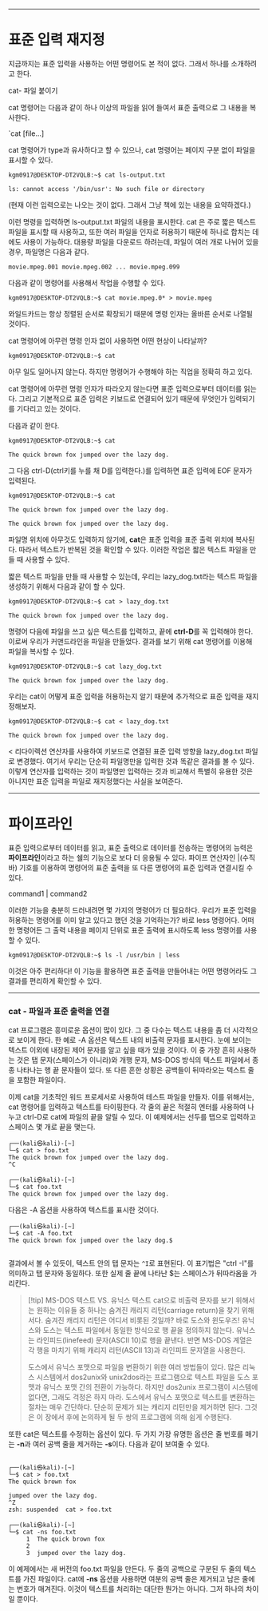 

---
# 표준 입력 재지정

지금까지는 표준 입력을 사용하는 어떤 명령어도 본 적이 없다. 그래서 하나를 소개하려고 한다.


cat- 파일 붙이기


cat 명령어는 다음과 같이 하나 이상의 파일을 읽어 들여서 표준 출력으로 그 내용을 복사한다.

`cat [file...]


cat 명령어가 type과 유사하다고 할 수 있으나, cat 명령어는 페이지 구분 없이 파일을 표시할 수 있다.


``` shell
kgm0917@DESKTOP-DT2VQLB:~$ cat ls-output.txt

ls: cannot access '/bin/usr': No such file or directory
```

(현재 이런 입력으로는 나오는 것이 없다. 그래서 그냥 책에 있는 내용을 요약하겠다.)

이런 명령을 입력하면 ls-output.txt 파일의 내용을 표시한다. cat 은 주로 짧은 텍스트 파일을 표시할 때 사용하고, 또한 여러 파일을 인자로 허용하기 때문에 하나로 합치는 데에도 사용이 가능하다. 대용량 파일을 다운로드 하려는데, 파일이 여러 개로 나뉘어 있을 경우, 파일명은 다음과 같다.


`movie.mpeg.001 movie.mpeg.002 ... movie.mpeg.099`

다음과 같이 명령어를 사용해서 작업을 수행할 수 있다.


``` shell
kgm0917@DESKTOP-DT2VQLB:~$ cat movie.mpeg.0* > movie.mpeg
```


와일드카드는 항상 정렬된 순서로 확장되기 때문에 명령 인자는 올바른 순서로 나열될 것이다.

cat 명령어에 아무런 명령 인자 없이 사용하면 어떤 현상이 나타날까?


``` shell
kgm0917@DESKTOP-DT2VQLB:~$ cat
```

아무 일도 일어나지 않는다. 하지만 명령어가 수행해야 하는 직업을 정확히 하고 있다.

cat 명령어에 아무런 명령 인자가 따라오지 않는다면 표준 입력으로부터 데이터를 읽는다. 그리고 기본적으로 표준 입력은 키보드로 연결되어 있기 때문에 무엇인가 입력되기를 기다리고 있는 것이다.

다음과 같이 한다.

``` shell
kgm0917@DESKTOP-DT2VQLB:~$ cat

The quick brown fox jumped over the lazy dog.
```

그 다음 ctrl-D(ctrl키를 누를 채 D를 입력한다.)를 입력하면 표준 입력에 EOF 문자가 입력된다.

``` shell
kgm0917@DESKTOP-DT2VQLB:~$ cat

The quick brown fox jumped over the lazy dog.

The quick brown fox jumped over the lazy dog.
```

파일명 위치에 아무것도 입력하지 않기에, **cat**은 표준 입력을 표준 출력 위치에 복사된다. 따라서 텍스트가 반복된 것을 확인할 수 있다. 이러한 작업은 짧은 텍스트 파일을 만들 때 사용할 수 있다.

짧은 텍스트 파일을 만들 때 사용할 수 있는데, 우리는 lazy_dog.txt라는 텍스트 파일을 생성하기 위해서 다음과 같이 할 수 있다.

``` shell
kgm0917@DESKTOP-DT2VQLB:~$ cat > lazy_dog.txt

The quick brown fox jumped over the lazy dog.
```

명령어 다음에 파일을 쓰고 싶은 텍스트를 입력하고, 끝에 **ctrl-D**를 꼭 입력해야 한다. 이로써 우리가 커맨드라인을 파일을 만들었다. 결과를 보기 위해 cat 명령어를 이용해 파일을 복사할 수 있다.


``` shell
kgm0917@DESKTOP-DT2VQLB:~$ cat lazy_dog.txt

The quick brown fox jumped over the lazy dog.
```

우리는 cat이 어떻게 표준 입력을 허용하는지 알기 때문에 추가적으로 표준 입력을 재지정해보자.


``` shelll
kgm0917@DESKTOP-DT2VQLB:~$ cat < lazy_dog.txt

The quick brown fox jumped over the lazy dog.
```

< 리다이렉션 연산자를 사용하여 키보드로 연결된 표준 입력 방향을 lazy_dog.txt 파일로 변경했다. 여기서 우리는 단순히 파일명만을 입력한 것과 똑같은 결과를 볼 수 있다. 이렇게 연산자를 입력하는 것이 파일명만 입력하는 것과 비교해서 특별히 유용한 것은 아니지만 표준 입력을 파일로 재지정했다는 사실을 보여준다.


---

# 파이프라인

표준 입력으로부터 데이터를 읽고, 표준 출력으로 데이터를 전송하는 명령어의 능력은 **파이프라인**이라고 하는 쉘의 기능으로 보다 더 응용될 수 있다. 파이프 연산자인 |(수직 바) 기호를 이용하여 명령어의 표준 출력을 또 다른 명령어의 표준 입력과 연결시킬 수 있다.

command1 | command2

이러한 기능을 충분히 드러내려면 몇 가지의 명령어가 더 필요하다. 우리가 표준 입력을 허용하는 명령어를 이미 알고 있다고 했던 것을 기억하는가? 바로 less 명령어다. 어떠한 명령어든 그 출력 내용을 페이지 단위로 표준 출력에 표시하도록 less 명령어를 사용할 수 있다.

``` shell
kgm0917@DESKTOP-DT2VQLB:~$ ls -l /usr/bin | less
```


이것은 아주 편리하다! 이 기능을 활용하면 표준 출력을 만들어내는 어떤 명령어라도 그 결과를 편리하게 확인할 수 있다.




---
### cat - 파일과 표준 출력을 연결

cat 프로그램은 흥미로운 옵션이 많이 있다. 그 중 다수는 텍스트 내용을 좀 더 시각적으로 보이게 한다. 한 예로 -A 옵션은 텍스트 내의 비출력 문자를 표시한다. 눈에 보이는 텍스트 이외에 내장된 제어 문자를 알고 싶을 때가 있을 것이다. 이 중 가장 흔히 사용하는 것은 탭 문자(스페이스가 이니라)와 개행 문자, MS-DOS 방식의 텍스트 파일에서 종종 나타나는 행 끝 문자들이 있다. 또 다른 흔한 상황은 공백들이 뒤따라오는 텍스트 줄을 포함한 파일이다.

이제 cat을 기초적인 워드 프로세서로 사용하여 테스트 파일을 만들자. 이를 위해서는, cat 명령어를 입력하고 텍스트를 타이핑한다. 각 줄의 끝은 적절히 엔터를 사용하여 나누고 ctrl-D로 cat에 파일의 끝을 알릴 수 있다. 이 예제에서는 선두를 탭으로 입력하고 스페이스 몇 개로 끝을 맺는다.

``` shell
┌──(kali㉿kali)-[~]
└─$ cat > foo.txt   
The quick brown fox jumped over the lazy dog.
^C
                                                                                                                   
┌──(kali㉿kali)-[~]
└─$ cat foo.txt  
The quick brown fox jumped over the lazy dog.

```

다음은 -A 옵션을 사용하여 텍스트를 표시한 것이다.

``` shell
┌──(kali㉿kali)-[~]
└─$ cat -A foo.txt
The quick brown fox jumped over the lazy dog.$
                                                  
```

결과에서 볼 수 있듯이, 텍스트 안의 탭 문자는 `^I`로  표현된다. 이 표기법은 "ctrl -I"를 의미하고 탭 문자와 동일하다. 또한 실제 줄 끝에 나타난 $는 스페이스가 뒤따라옴을 가리킨다.

>[!tip] MS-DOS 텍스트 VS. 유닉스 텍스트
>cat으로 비출력 문자를 보기 위해서는 원하는 이유들 중 하나는 숨겨진 캐리지 리턴(carriage return)을 찾기 위해서다. 숨겨진 캐리지 리턴은 어디서 비롯된 것일까? 바로 도스와 윈도우즈! 유닉스와 도스는 텍스트 파일에서 동일한 방식으로 행 끝을 정의하지 않는다. 유닉스는 라인피드(linefeed) 문자(ASCII 10)로 행을 끝낸다. 반면 MS-DOS 계열은 각 행을 마치기 위해 캐리지 리턴(ASCII 13)과 라인피트 문자열을 사용한다.
>
>도스에서 유닉스 포맷으로 파일을 변환하기 위한 여러 방법들이 있다. 많은 리눅스 시스템에서 dos2unix와 unix2dos라는 프로그램으로 텍스트 파일을 도스 포맷과 유닉스 포맷 간의 전환이 가능하다. 하지만 dos2unix 프로그램이 시스템에 없다면, 그래도 걱정은 하지 마라. 도스에서 유닉스 포맷으로 텍스트를 변환하는 절차는 매우 간단하다. 단순히 문제가 되는 캐리지 리턴만을 제거하면 된다. 그것은 이 장에서 후에 논의하게 될 두 쌍의 프로그램에 의해 쉽게 수행된다.

또한 cat은 텍스트를 수정하는 옵션이 있다. 두 가지 가장 유명한 옵션은 줄 번호를 매기는 **-n**과 여러 공백 줄을 제거하는 **-s**이다. 다음과 같이 보여줄 수 있다.


``` shell

┌──(kali㉿kali)-[~]
└─$ cat > foo.txt  
The quick brown fox

jumped over the lazy dog.
^Z
zsh: suspended  cat > foo.txt
                                                                                                                   
┌──(kali㉿kali)-[~]
└─$ cat -ns foo.txt
     1  The quick brown fox
     2
     3  jumped over the lazy dog.

```

이 예제에서는 새 버전의 foo.txt 파일을 만든다. 두 줄의 공백으로 구분된 두 줄의 텍스트를 가진 파일이다. cat에 **-ns** 옵션을 사용하면 여분의 공백 줄은 제거되고 남은 줄에는 번호가 매겨진다. 이것이 텍스트를 처리하는 대단한 뭔가는 아니다. 그저 하나의 차이일 뿐이다.